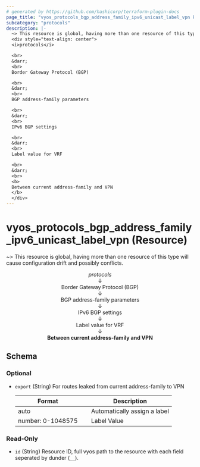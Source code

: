 ```yaml
---
# generated by https://github.com/hashicorp/terraform-plugin-docs
page_title: "vyos_protocols_bgp_address_family_ipv6_unicast_label_vpn Resource - vyos"
subcategory: "protocols"
description: |-
  ~> This resource is global, having more than one resource of this type will cause configuration drift and possibly conflicts.
  <div style="text-align: center">
  <i>protocols</i>

  <br>
  &darr;
  <br>
  Border Gateway Protocol (BGP)

  <br>
  &darr;
  <br>
  BGP address-family parameters

  <br>
  &darr;
  <br>
  IPv6 BGP settings

  <br>
  &darr;
  <br>
  Label value for VRF

  <br>
  &darr;
  <br>
  <b>
  Between current address-family and VPN
  </b>
  </div>
---
```


# vyos_protocols_bgp_address_family_ipv6_unicast_label_vpn (Resource)

~> This resource is global, having more than one resource of this type will cause configuration drift and possibly conflicts.

<div style="text-align: center">
<i>protocols</i>

<br>
&darr;
<br>
Border Gateway Protocol (BGP)

<br>
&darr;
<br>
BGP address-family parameters

<br>
&darr;
<br>
IPv6 BGP settings

<br>
&darr;
<br>
Label value for VRF

<br>
&darr;
<br>
<b>
Between current address-family and VPN
</b>
</div>



<!-- schema generated by tfplugindocs -->
## Schema

### Optional

- `export` (String) For routes leaked from current address-family to VPN

    |  Format &emsp; | Description  |
    |----------|---------------|
    |  auto  &emsp; |  Automatically assign a label  |
    |  number: 0-1048575  &emsp; |  Label Value  |

### Read-Only

- `id` (String) Resource ID, full vyos path to the resource with each field seperated by dunder (`__`).
